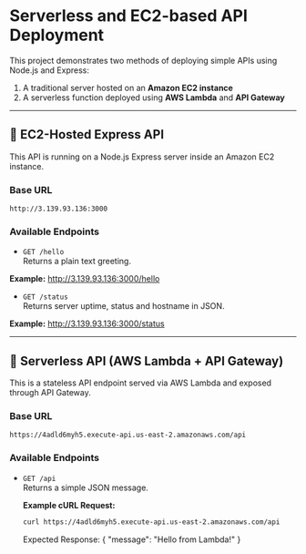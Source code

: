# Serverless and EC2-based API Deployment

This project demonstrates two methods of deploying simple APIs using Node.js and Express:

1. A traditional server hosted on an **Amazon EC2 instance**
2. A serverless function deployed using **AWS Lambda** and **API Gateway**

---

## 🔹 EC2-Hosted Express API

This API is running on a Node.js Express server inside an Amazon EC2 instance.

### Base URL

    http://3.139.93.136:3000


### Available Endpoints

- `GET /hello`  
  Returns a plain text greeting.

**Example:**
    http://3.139.93.136:3000/hello


- `GET /status`  
Returns server uptime, status and hostname in JSON.

**Example:**
    http://3.139.93.136:3000/status


---

## 🔹 Serverless API (AWS Lambda + API Gateway)

This is a stateless API endpoint served via AWS Lambda and exposed through API Gateway.

### Base URL

    https://4adld6myh5.execute-api.us-east-2.amazonaws.com/api

### Available Endpoints

- `GET /api`  
  Returns a simple JSON message.

  **Example cURL Request:**
  ```bash
  curl https://4adld6myh5.execute-api.us-east-2.amazonaws.com/api
  ```
    Expected Response:
{
  "message": "Hello from Lambda!"
}

